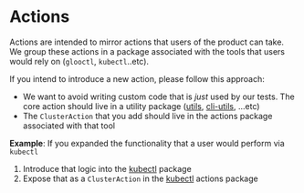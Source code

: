 # Actions

Actions are intended to mirror actions that users of the product can take. We group these actions in a package associated with the tools that users would rely on (`glooctl`, `kubectl`..etc).

If you intend to introduce a new action, please follow this approach:
- We want to avoid writing custom code that is _just_ used by our tests. The core action should live in a utility package ([utils](/pkg/utils), [cli-utils](/pkg/cliutil), ...etc)
- The `ClusterAction` that you add should live in the actions package associated with that tool

**Example**:
If you expanded the functionality that a user would perform via `kubectl`
1. Introduce that logic into the [kubectl](/pkg/utils/kubeutils/kubectl) package
2. Expose that as a `ClusterAction` in the [kubectl](./kubectl) actions package